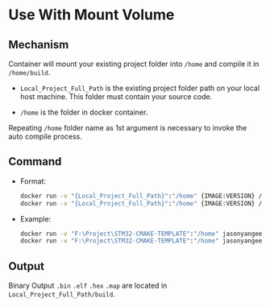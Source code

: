 # Use With Mount Volume

## Mechanism

Container will mount your existing project folder into `/home` and compile it in `/home/build`.

- `Local_Project_Full_Path` is the existing project folder path on your local host machine. This folder must contain your source code.

- `/home` is the folder in docker container.

Repeating `/home` folder name as 1st argument is necessary to invoke the auto compile process.

## Command

- Format:
	```bash
	docker run -v "{Local_Project_Full_Path}":"/home" {IMAGE:VERSION} /home
	docker run -v "{Local_Project_Full_Path}":"/home" {IMAGE:VERSION} /home {Build_Type}
	```

- Example:
	```bash
	docker run -v "F:\Project\STM32-CMAKE-TEMPLATE":"/home" jasonyangee/stm32-builder:ubuntu-latest /home
	docker run -v "F:\Project\STM32-CMAKE-TEMPLATE":"/home" jasonyangee/stm32-builder:ubuntu-latest /home Debug
	```


## Output

Binary Output `.bin` `.elf` `.hex` `.map` are located in `Local_Project_Full_Path/build`.
